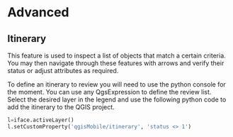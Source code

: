 # Advanced

## Itinerary

This feature is used to inspect a list of objects that match a certain criteria. You may then navigate through these features with arrows and verify their status or adjust attributes as required.

To define an itinerary to review you will need to use the python console for the moment. You can use any QgsExpression to define the review list.
Select the desired layer in the legend and use the following python code to add the itinerary to the QGIS project.

``` python linenums="1"
l=iface.activeLayer()
l.setCustomProperty('qgisMobile/itinerary', 'status <> 1')
```
